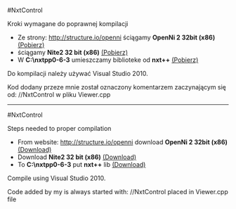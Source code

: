 #NxtControl

Kroki wymagane do poprawnej kompilacji

- Ze strony: http://structure.io/openni ściągamy **OpenNi 2 32bit (x86)** [(Pobierz)](http://com.occipital.openni.s3.amazonaws.com/OpenNI-Windows-x86-2.2.0.33.zip)
- ściągamy **Nite2 32 bit (x86)** [(Pobierz)](https://docs.google.com/file/d/0B3e4_6C5_YOjQWtCcVl3VnRsWG8/edit)
- W **C:\nxtpp0-6-3** umieszczamy biblioteke od **nxt++** [(Pobierz)](http://wmii.uwm.edu.pl/~artem/nxtpp0-6-3.zip)

Do kompilacji należy używać Visual Studio 2010.

Kod dodany przeze mnie został oznaczony komentarzem zaczynającym się od: //NxtControl w pliku Viewer.cpp

-------------------------------------------------------------------------------

#NxtControl

Steps needed to proper compilation

- From website: http://structure.io/openni download **OpenNi 2 32bit (x86)** [(Download)](http://com.occipital.openni.s3.amazonaws.com/OpenNI-Windows-x86-2.2.0.33.zip)
- Download **Nite2 32 bit (x86)** [(Download)](https://docs.google.com/file/d/0B3e4_6C5_YOjQWtCcVl3VnRsWG8/edit)
- To **C:\nxtpp0-6-3** put **nxt++** lib [(Download)](http://wmii.uwm.edu.pl/~artem/nxtpp0-6-3.zip)

Compile using Visual Studio 2010.

Code added by my is always started with: //NxtControl placed in Viewer.cpp file